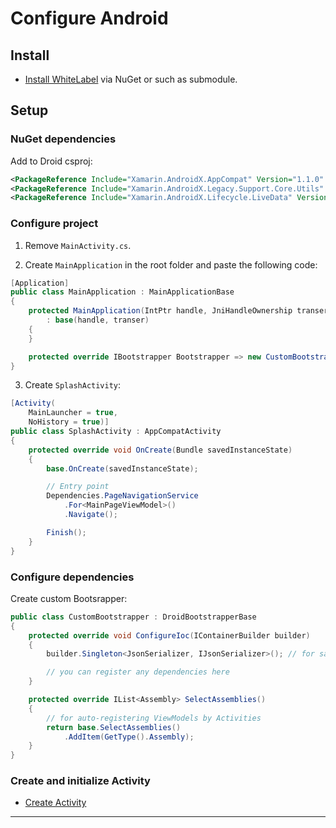 # Configure Android

## Install

- [Install WhiteLabel](xtoolkit/whitelabel.md#install) via NuGet or such as submodule.

## Setup

### NuGet dependencies

Add to Droid csproj:

```xml
<PackageReference Include="Xamarin.AndroidX.AppCompat" Version="1.1.0" />
<PackageReference Include="Xamarin.AndroidX.Legacy.Support.Core.Utils" Version="1.0.0" />
<PackageReference Include="Xamarin.AndroidX.Lifecycle.LiveData" Version="2.2.0" />
```

### Configure project

1. Remove `MainActivity.cs`.

2. Create `MainApplication` in the root folder and paste the following code:

```cs
[Application]
public class MainApplication : MainApplicationBase
{
    protected MainApplication(IntPtr handle, JniHandleOwnership transer)
        : base(handle, transer)
    {
    }

    protected override IBootstrapper Bootstrapper => new CustomBootstrapper();
}
```

3. Create `SplashActivity`:

```cs
[Activity(
    MainLauncher = true,
    NoHistory = true)]
public class SplashActivity : AppCompatActivity
{
    protected override void OnCreate(Bundle savedInstanceState)
    {
        base.OnCreate(savedInstanceState);

        // Entry point
        Dependencies.PageNavigationService
            .For<MainPageViewModel>()
            .Navigate();

        Finish();
    }
}
```

### Configure dependencies

Create custom Bootsrapper:

```cs
public class CustomBootstrapper : DroidBootstrapperBase
{
    protected override void ConfigureIoc(IContainerBuilder builder)
    {
        builder.Singleton<JsonSerializer, IJsonSerializer>(); // for saving states

        // you can register any dependencies here
    }

    protected override IList<Assembly> SelectAssemblies()
    {
        // for auto-registering ViewModels by Activities
        return base.SelectAssemblies()
            .AddItem(GetType().Assembly);
    }
}
```

### Create and initialize Activity

- [Create Activity](create-activity.md)

---
